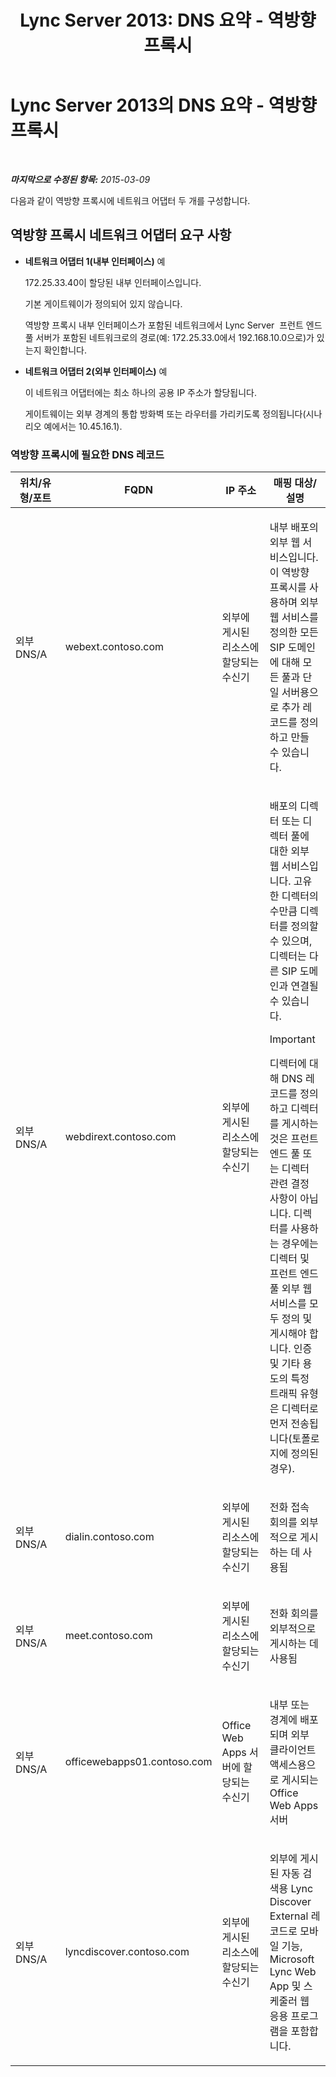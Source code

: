 ﻿---
title: 'Lync Server 2013: DNS 요약 - 역방향 프록시'
TOCTitle: DNS 요약 - 역방향 프록시
ms:assetid: 3073affa-4d92-4453-9974-3a82ca0c6445
ms:mtpsurl: https://technet.microsoft.com/ko-kr/library/JJ204781(v=OCS.15)
ms:contentKeyID: 49303208
ms.date: 08/10/2015
mtps_version: v=OCS.15
ms.translationtype: HT
---

# Lync Server 2013의 DNS 요약 - 역방향 프록시

 

_**마지막으로 수정된 항목:** 2015-03-09_

다음과 같이 역방향 프록시에 네트워크 어댑터 두 개를 구성합니다.

## 역방향 프록시 네트워크 어댑터 요구 사항

  - **네트워크 어댑터 1(내부 인터페이스)** 예
    
    172.25.33.40이 할당된 내부 인터페이스입니다.
    
    기본 게이트웨이가 정의되어 있지 않습니다.
    
    역방향 프록시 내부 인터페이스가 포함된 네트워크에서 Lync Server  프런트 엔드 풀 서버가 포함된 네트워크로의 경로(예: 172.25.33.0에서 192.168.10.0으로)가 있는지 확인합니다.

  - **네트워크 어댑터 2(외부 인터페이스)** 예
    
    이 네트워크 어댑터에는 최소 하나의 공용 IP 주소가 할당됩니다.
    
    게이트웨이는 외부 경계의 통합 방화벽 또는 라우터를 가리키도록 정의됩니다(시나리오 예에서는 10.45.16.1).

### 역방향 프록시에 필요한 DNS 레코드

<table>
<colgroup>
<col style="width: 25%" />
<col style="width: 25%" />
<col style="width: 25%" />
<col style="width: 25%" />
</colgroup>
<thead>
<tr class="header">
<th>위치/유형/포트</th>
<th>FQDN</th>
<th>IP 주소</th>
<th>매핑 대상/설명</th>
</tr>
</thead>
<tbody>
<tr class="odd">
<td><p>외부 DNS/A</p></td>
<td><p>webext.contoso.com</p></td>
<td><p>외부에 게시된 리소스에 할당되는 수신기</p></td>
<td><p>내부 배포의 외부 웹 서비스입니다. 이 역방향 프록시를 사용하며 외부 웹 서비스를 정의한 모든 SIP 도메인에 대해 모든 풀과 단일 서버용으로 추가 레코드를 정의하고 만들 수 있습니다.</p></td>
</tr>
<tr class="even">
<td><p>외부 DNS/A</p></td>
<td><p>webdirext.contoso.com</p></td>
<td><p>외부에 게시된 리소스에 할당되는 수신기</p></td>
<td><p>배포의 디렉터 또는 디렉터 풀에 대한 외부 웹 서비스입니다. 고유한 디렉터의 수만큼 디렉터를 정의할 수 있으며, 디렉터는 다른 SIP 도메인과 연결될 수 있습니다.</p>


> [!IMPORTANT]
> 디렉터에 대해 DNS 레코드를 정의하고 디렉터를 게시하는 것은 프런트 엔드 풀 또는 디렉터 관련 결정 사항이 아닙니다. 디렉터를 사용하는 경우에는 디렉터 및 프런트 엔드 풀 외부 웹 서비스를 모두 정의 및 게시해야 합니다. 인증 및 기타 용도의 특정 트래픽 유형은 디렉터로 먼저 전송됩니다(토폴로지에 정의된 경우).


</td>
</tr>
<tr class="odd">
<td><p>외부 DNS/A</p></td>
<td><p>dialin.contoso.com</p></td>
<td><p>외부에 게시된 리소스에 할당되는 수신기</p></td>
<td><p>전화 접속 회의를 외부적으로 게시하는 데 사용됨</p></td>
</tr>
<tr class="even">
<td><p>외부 DNS/A</p></td>
<td><p>meet.contoso.com</p></td>
<td><p>외부에 게시된 리소스에 할당되는 수신기</p></td>
<td><p>전화 회의를 외부적으로 게시하는 데 사용됨</p></td>
</tr>
<tr class="odd">
<td><p>외부 DNS/A</p></td>
<td><p>officewebapps01.contoso.com</p></td>
<td><p>Office Web Apps 서버에 할당되는 수신기</p></td>
<td><p>내부 또는 경계에 배포되며 외부 클라이언트 액세스용으로 게시되는 Office Web Apps 서버</p></td>
</tr>
<tr class="even">
<td><p>외부 DNS/A</p></td>
<td><p>lyncdiscover.contoso.com</p></td>
<td><p>외부에 게시된 리소스에 할당되는 수신기</p></td>
<td><p>외부에 게시된 자동 검색용 Lync Discover External 레코드로 모바일 기능, Microsoft Lync Web App 및 스케줄러 웹 응용 프로그램을 포함합니다.</p></td>
</tr>
</tbody>
</table>

